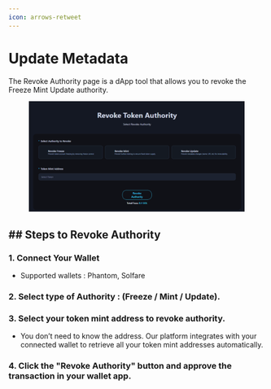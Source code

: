 ```yaml
---
icon: arrows-retweet
---
```


# Update Metadata

The Revoke Authority page is a dApp tool that allows you to revoke the Freeze Mint Update authority.

<figure><img src="../.gitbook/assets/revoke_auth.png" alt=""><figcaption></figcaption></figure>

## ## Steps to Revoke Authority

### 1. Connect Your Wallet

* Supported wallets : Phantom, Solfare

### 2. Select type of Authority : (Freeze / Mint / Update).

### 3. Select your token mint address to revoke authority.

* You don’t need to know the address. Our platform integrates with your connected wallet to retrieve all your token mint addresses automatically.

### 4. Click the "Revoke Authority" button and approve the transaction in your wallet app.

